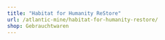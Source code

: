 ```yaml
---
title: "Habitat for Humanity ReStore"
url: /atlantic-mine/habitat-for-humanity-restore/
shop: Gebrauchtwaren
---
```

